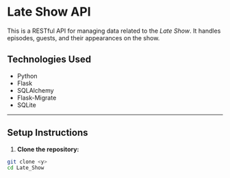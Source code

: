 # Late Show API

This is a RESTful API for managing data related to the _Late Show_. It handles episodes, guests, and their appearances on the show.

## Technologies Used

- Python
- Flask
- SQLAlchemy
- Flask-Migrate
- SQLite

---

## Setup Instructions

1. **Clone the repository:**

```bash
git clone <y>
cd Late_Show
```

